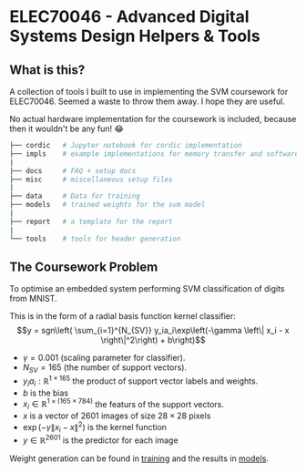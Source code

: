 # ELEC70046 - Advanced Digital Systems Design Helpers & Tools
## What is this?
A collection of tools I built to use in implementing the SVM coursework for 
ELEC70046. Seemed a waste to throw them away. I hope they are useful.

No actual hardware implementation for the coursework is included, because then it 
wouldn't be any fun! 😂

```bash
├── cordic   # Jupyter notebook for cordic implementation
├── impls    # example implementations for memory transfer and software SVM
|
├── docs     # FAQ + setup docs
├── misc     # miscellaneous setup files
|
├── data     # Data for training
├── models   # trained weights for the svm model
|
├── report   # a template for the report
|
└── tools    # tools for header generation
```

## The Coursework Problem
To optimise an embedded system performing SVM classification of digits from MNIST.

This is in the form of a radial basis function kernel classifier:
$$y = sgn\left( \sum_{i=1}^{N_{SV}} y_ia_i\exp\left(-\gamma \left\| x_i - x \right\|^2\right) + b\right)$$
- $\gamma = 0.001$ (scaling parameter for classifier).
- $N_{SV} = 165$ (the number of support vectors).
- $y_ia_i : \mathbb{R}^{1 \times 165}$ the product of support vector labels and weights.
- $b$ is the bias
- $x_i \in \mathbb{R}^{1 \times (165 \times 784)}$ the featurs of the support vectors.
- $x$ is a vector of $2601$ images of size $28 \times 28$ pixels
- $\exp\left(-\gamma \left\| x_i - x \right\|^2\right)$ is the kernel function
- $y \in \mathbb{R}^{2601}$ is the predictor for each image

Weight generation can be found in [training](./training/) and the results in [models](./models).

